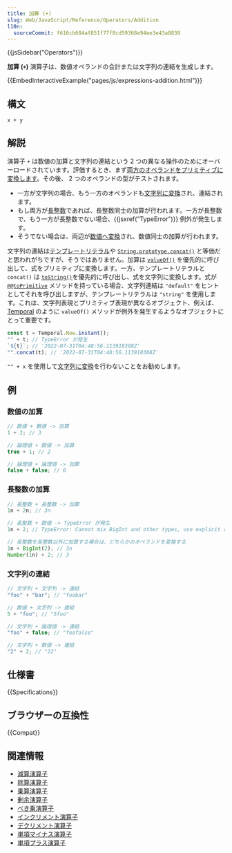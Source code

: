 ```yaml
---
title: 加算 (+)
slug: Web/JavaScript/Reference/Operators/Addition
l10n:
  sourceCommit: f616cb604af851f77f8cd59368e94ee3e43a8838
---
```


{{jsSidebar("Operators")}}

**加算 (`+`)** 演算子は、数値オペランドの合計または文字列の連結を生成します。

{{EmbedInteractiveExample("pages/js/expressions-addition.html")}}

## 構文

```js-nolint
x + y
```

## 解説

演算子 `+` は数値の加算と文字列の連結という 2 つの異なる操作のためにオーバーロードされています。評価するとき、まず[両方のオペランドをプリミティブに変換します](/ja/docs/Web/JavaScript/Data_structures#プリミティブ変換)。その後、 2 つのオペランドの型がテストされます。

- 一方が文字列の場合、もう一方のオペランドも[文字列に変換](/ja/docs/Web/JavaScript/Reference/Global_Objects/String#文字列変換)され、連結されます。
- もし両方が[長整数](/ja/docs/Web/JavaScript/Reference/Global_Objects/BigInt)であれば、長整数同士の加算が行われます。一方が長整数で、もう一方が長整数でない場合、{{jsxref("TypeError")}} 例外が発生します。
- そうでない場合は、両辺が[数値へ変換](/ja/docs/Web/JavaScript/Reference/Global_Objects/Number#数値への変換)され、数値同士の加算が行われます。

文字列の連結は[テンプレートリテラル](/ja/docs/Web/JavaScript/Reference/Template_literals)や [`String.prototype.concat()`](/ja/docs/Web/JavaScript/Reference/Global_Objects/String/concat) と等価だと思われがちですが、そうではありません。加算は [`valueOf()`](/ja/docs/Web/JavaScript/Reference/Global_Objects/Object/valueOf) を優先的に呼び出して、式をプリミティブに変換します。一方、テンプレートリテラルと `concat()` は [`toString()`](/ja/docs/Web/JavaScript/Reference/Global_Objects/Object/toString)を優先的に呼び出し、式を文字列に変換します。式が [`@@toPrimitive`](/ja/docs/Web/JavaScript/Reference/Global_Objects/Symbol/toPrimitive) メソッドを持っている場合、文字列連結は `"default"` をヒントとしてそれを呼び出しますが、テンプレートリテラルは `"string"` を使用します。これは、文字列表現とプリミティブ表現が異なるオブジェクト、例えば、 [Temporal](https://github.com/tc39/proposal-temporal) のように `valueOf()` メソッドが例外を発生するようなオブジェクトにとって重要です。

```js
const t = Temporal.Now.instant();
"" + t; // TypeError が発生
`${t}`; // '2022-07-31T04:48:56.113918308Z'
"".concat(t); // '2022-07-31T04:48:56.113918308Z'
```

`"" + x` を使用して[文字列に変換](/ja/docs/Web/JavaScript/Reference/Global_Objects/String#文字列変換)を行わないことをお勧めします。

## 例

### 数値の加算

```js
// 数値 + 数値 -> 加算
1 + 2; // 3

// 論理値 + 数値 -> 加算
true + 1; // 2

// 論理値 + 論理値 -> 加算
false + false; // 0
```

### 長整数の加算

```js
// 長整数 + 長整数 -> 加算
1n + 2n; // 3n

// 長整数 + 数値 -> TypeError が発生
1n + 2; // TypeError: Cannot mix BigInt and other types, use explicit conversions

// 長整数を長整数以外に加算する場合は、どちらかのオペランドを変換する
1n + BigInt(2); // 3n
Number(1n) + 2; // 3
```

### 文字列の連結

```js
// 文字列 + 文字列 -> 連結
"foo" + "bar"; // "foobar"

// 数値 + 文字列 -> 連結
5 + "foo"; // "5foo"

// 文字列 + 論理値 -> 連結
"foo" + false; // "foofalse"

// 文字列 + 数値 -> 連結
"2" + 2; // "22"
```

## 仕様書

{{Specifications}}

## ブラウザーの互換性

{{Compat}}

## 関連情報

- [減算演算子](/ja/docs/Web/JavaScript/Reference/Operators/Subtraction)
- [除算演算子](/ja/docs/Web/JavaScript/Reference/Operators/Division)
- [乗算演算子](/ja/docs/Web/JavaScript/Reference/Operators/Multiplication)
- [剰余演算子](/ja/docs/Web/JavaScript/Reference/Operators/Remainder)
- [べき乗演算子](/ja/docs/Web/JavaScript/Reference/Operators/Exponentiation)
- [インクリメント演算子](/ja/docs/Web/JavaScript/Reference/Operators/Increment)
- [デクリメント演算子](/ja/docs/Web/JavaScript/Reference/Operators/Decrement)
- [単項マイナス演算子](/ja/docs/Web/JavaScript/Reference/Operators/Unary_negation)
- [単項プラス演算子](/ja/docs/Web/JavaScript/Reference/Operators/Unary_plus)
